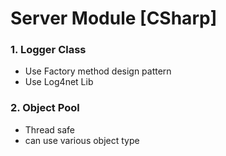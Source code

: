 # Server Module [CSharp]

### 1. Logger Class
* Use Factory method design pattern
* Use Log4net Lib


### 2. Object Pool
* Thread safe
* can use various object type